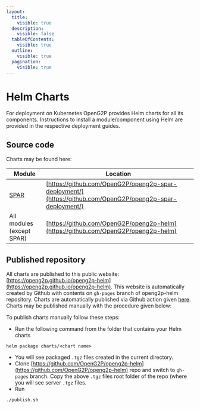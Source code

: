 ```yaml
---
layout:
  title:
    visible: true
  description:
    visible: false
  tableOfContents:
    visible: true
  outline:
    visible: true
  pagination:
    visible: true
---
```


# Helm Charts

For deployment on Kubernetes OpenG2P provides Helm charts for all its components. Instructions to install a module/component using Helm are provided in the respective deployment guides.&#x20;

## Source code&#x20;

Charts may be found here:

| Module                    | Location                                                                                                   |
| ------------------------- | ---------------------------------------------------------------------------------------------------------- |
| [SPAR](../spar/)          | [https://github.com/OpenG2P/openg2p-spar-deployment/](https://github.com/OpenG2P/openg2p-spar-deployment/) |
| All modules (except SPAR) | [https://github.com/OpenG2P/openg2p-helm](https://github.com/OpenG2P/openg2p-helm)                         |

## Published repository

All charts are published to this public website: [https://openg2p.github.io/openg2p-helm](https://openg2p.github.io/openg2p-helm). This website is automatically created by Github with contents on `gh-pages` branch of openg2p-helm repository. Charts are automatically published via Github action given [here](https://github.com/OpenG2P/openg2p-helm/blob/main/.github/workflows/push\_trigger.yml).  Charts may be published manually with the procedure given below:

To publish charts manually follow these steps:

* &#x20;Run the following command from the folder that contains your Helm charts

```
helm package charts/<chart name>
```

* You will see packaged `.tgz` files created in the current directory.
* Clone [https://github.com/OpenG2P/openg2p-helm](https://github.com/OpenG2P/openg2p-helm) repo and switch to `gh-pages` branch. Copy the above `.tgz` files root folder of the repo (where you will see server `.tgz` files.&#x20;
* Run

```
./publish.sh
```
